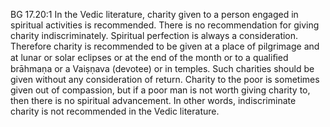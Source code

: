 BG 17.20:1	In the Vedic literature, charity given to a person engaged in spiritual activities is recommended. There is no recommendation for giving charity indiscriminately. Spiritual perfection is always a consideration. Therefore charity is recommended to be given at a place of pilgrimage and at lunar or solar eclipses or at the end of the month or to a qualiﬁed brāhmaṇa or a Vaiṣṇava (devotee) or in temples. Such charities should be given without any consideration of return. Charity to the poor is sometimes given out of compassion, but if a poor man is not worth giving charity to, then there is no spiritual advancement. In other words, indiscriminate charity is not recommended in the Vedic literature.